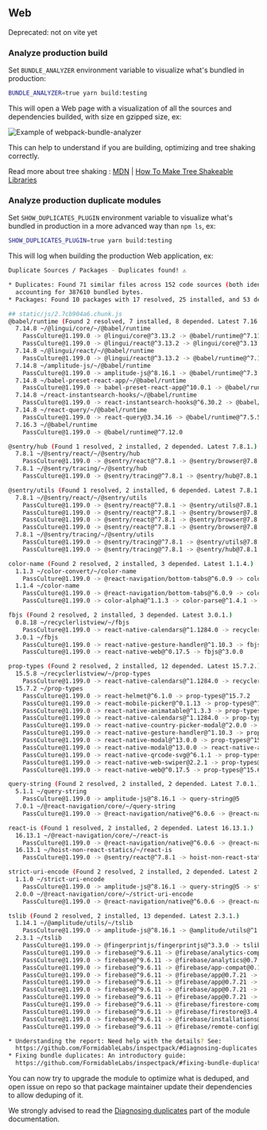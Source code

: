 ## Web

Deprecated: not on vite yet

### Analyze production build

Set `BUNDLE_ANALYZER` environment variable to visualize what's bundled in production:

```bash
BUNDLE_ANALYZER=true yarn build:testing
```

This will open a Web page with a visualization of all the sources and dependencies builded, with size en gzipped size, ex:

![Example of webpack-bundle-analyzer](https://user-images.githubusercontent.com/77674046/182584538-e0554a55-5f8f-4282-b3a2-aebfce5ec9d6.png)

This can help to understand if you are building, optimizing and tree shaking correctly.

Read more about tree shaking : [MDN](https://developer.mozilla.org/en-US/docs/Glossary/Tree_shaking) | [How To Make Tree Shakeable Libraries](https://blog.theodo.com/2021/04/library-tree-shaking/)

### Analyze production duplicate modules

Set `SHOW_DUPLICATES_PLUGIN` environment variable to visualize what's bundled in production in a more advanced way than `npm ls`, ex:

```bash
SHOW_DUPLICATES_PLUGIN=true yarn build:testing
```

This will log when building the production Web application, ex:

```bash
Duplicate Sources / Packages - Duplicates found! ⚠️

* Duplicates: Found 71 similar files across 152 code sources (both identical + similar)
  accounting for 387610 bundled bytes.
* Packages: Found 10 packages with 17 resolved, 25 installed, and 53 depended versions.

## static/js/2.7cb904a6.chunk.js
@babel/runtime (Found 2 resolved, 7 installed, 8 depended. Latest 7.16.3.)
  7.14.8 ~/@lingui/core/~/@babel/runtime
    PassCulture@1.199.0 -> @lingui/core@^3.13.2 -> @babel/runtime@^7.11.2
    PassCulture@1.199.0 -> @lingui/react@^3.13.2 -> @lingui/core@^3.13.2 -> @babel/runtime@^7.11.2
  7.14.8 ~/@lingui/react/~/@babel/runtime
    PassCulture@1.199.0 -> @lingui/react@^3.13.2 -> @babel/runtime@^7.11.2
  7.14.8 ~/amplitude-js/~/@babel/runtime
    PassCulture@1.199.0 -> amplitude-js@^8.16.1 -> @babel/runtime@^7.3.4
  7.14.8 ~/babel-preset-react-app/~/@babel/runtime
    PassCulture@1.199.0 -> babel-preset-react-app@^10.0.1 -> @babel/runtime@^7.16.3
  7.14.8 ~/react-instantsearch-hooks/~/@babel/runtime
    PassCulture@1.199.0 -> react-instantsearch-hooks@^6.30.2 -> @babel/runtime@^7.1.2
  7.14.8 ~/react-query/~/@babel/runtime
    PassCulture@1.199.0 -> react-query@3.34.16 -> @babel/runtime@^7.5.5
  7.16.3 ~/@babel/runtime
    PassCulture@1.199.0 -> @babel/runtime@^7.12.0

@sentry/hub (Found 1 resolved, 2 installed, 2 depended. Latest 7.8.1.)
  7.8.1 ~/@sentry/react/~/@sentry/hub
    PassCulture@1.199.0 -> @sentry/react@^7.8.1 -> @sentry/browser@7.8.1 -> @sentry/core@7.8.1 -> @sentry/hub@7.8.1
  7.8.1 ~/@sentry/tracing/~/@sentry/hub
    PassCulture@1.199.0 -> @sentry/tracing@^7.8.1 -> @sentry/hub@7.8.1

@sentry/utils (Found 1 resolved, 2 installed, 6 depended. Latest 7.8.1.)
  7.8.1 ~/@sentry/react/~/@sentry/utils
    PassCulture@1.199.0 -> @sentry/react@^7.8.1 -> @sentry/utils@7.8.1
    PassCulture@1.199.0 -> @sentry/react@^7.8.1 -> @sentry/browser@7.8.1 -> @sentry/utils@7.8.1
    PassCulture@1.199.0 -> @sentry/react@^7.8.1 -> @sentry/browser@7.8.1 -> @sentry/core@7.8.1 -> @sentry/utils@7.8.1
    PassCulture@1.199.0 -> @sentry/react@^7.8.1 -> @sentry/browser@7.8.1 -> @sentry/core@7.8.1 -> @sentry/hub@7.8.1 -> @sentry/utils@7.8.1
  7.8.1 ~/@sentry/tracing/~/@sentry/utils
    PassCulture@1.199.0 -> @sentry/tracing@^7.8.1 -> @sentry/utils@7.8.1
    PassCulture@1.199.0 -> @sentry/tracing@^7.8.1 -> @sentry/hub@7.8.1 -> @sentry/utils@7.8.1

color-name (Found 2 resolved, 2 installed, 3 depended. Latest 1.1.4.)
  1.1.3 ~/color-convert/~/color-name
    PassCulture@1.199.0 -> @react-navigation/bottom-tabs@^6.0.9 -> color@^3.1.3 -> color-convert@^1.9.3 -> color-name@1.1.3
  1.1.4 ~/color-name
    PassCulture@1.199.0 -> @react-navigation/bottom-tabs@^6.0.9 -> color@^3.1.3 -> color-string@^1.6.0 -> color-name@^1.0.0
    PassCulture@1.199.0 -> color-alpha@^1.1.3 -> color-parse@^1.4.1 -> color-name@^1.0.0

fbjs (Found 2 resolved, 2 installed, 3 depended. Latest 3.0.1.)
  0.8.18 ~/recyclerlistview/~/fbjs
    PassCulture@1.199.0 -> react-native-calendars@^1.1284.0 -> recyclerlistview@^3.0.5 -> prop-types@15.5.8 -> fbjs@^0.8.9
  3.0.1 ~/fbjs
    PassCulture@1.199.0 -> react-native-gesture-handler@^1.10.3 -> fbjs@^3.0.0
    PassCulture@1.199.0 -> react-native-web@^0.17.5 -> fbjs@^3.0.0

prop-types (Found 2 resolved, 2 installed, 12 depended. Latest 15.7.2.)
  15.5.8 ~/recyclerlistview/~/prop-types
    PassCulture@1.199.0 -> react-native-calendars@^1.1284.0 -> recyclerlistview@^3.0.5 -> prop-types@15.5.8
  15.7.2 ~/prop-types
    PassCulture@1.199.0 -> react-helmet@^6.1.0 -> prop-types@^15.7.2
    PassCulture@1.199.0 -> react-mobile-picker@^0.1.13 -> prop-types@^15.6.0
    PassCulture@1.199.0 -> react-native-animatable@^1.3.3 -> prop-types@^15.7.2
    PassCulture@1.199.0 -> react-native-calendars@^1.1284.0 -> prop-types@^15.5.10
    PassCulture@1.199.0 -> react-native-country-picker-modal@^2.0.0 -> prop-types@15.7.2
    PassCulture@1.199.0 -> react-native-gesture-handler@^1.10.3 -> prop-types@^15.7.2
    PassCulture@1.199.0 -> react-native-modal@^13.0.0 -> prop-types@^15.6.2
    PassCulture@1.199.0 -> react-native-modal@^13.0.0 -> react-native-animatable@1.3.3 -> prop-types@^15.7.2
    PassCulture@1.199.0 -> react-native-qrcode-svg@^6.1.1 -> prop-types@^15.7.2
    PassCulture@1.199.0 -> react-native-web-swiper@2.2.1 -> prop-types@^15.6.2
    PassCulture@1.199.0 -> react-native-web@^0.17.5 -> prop-types@^15.6.0

query-string (Found 2 resolved, 2 installed, 2 depended. Latest 7.0.1.)
  5.1.1 ~/query-string
    PassCulture@1.199.0 -> amplitude-js@^8.16.1 -> query-string@5
  7.0.1 ~/@react-navigation/core/~/query-string
    PassCulture@1.199.0 -> @react-navigation/native@^6.0.6 -> @react-navigation/core@^6.1.0 -> query-string@^7.0.0

react-is (Found 1 resolved, 2 installed, 2 depended. Latest 16.13.1.)
  16.13.1 ~/@react-navigation/core/~/react-is
    PassCulture@1.199.0 -> @react-navigation/native@^6.0.6 -> @react-navigation/core@^6.1.0 -> react-is@^16.13.0
  16.13.1 ~/hoist-non-react-statics/~/react-is
    PassCulture@1.199.0 -> @sentry/react@^7.8.1 -> hoist-non-react-statics@^3.3.2 -> react-is@^16.7.0

strict-uri-encode (Found 2 resolved, 2 installed, 2 depended. Latest 2.0.0.)
  1.1.0 ~/strict-uri-encode
    PassCulture@1.199.0 -> amplitude-js@^8.16.1 -> query-string@5 -> strict-uri-encode@^1.0.0
  2.0.0 ~/@react-navigation/core/~/strict-uri-encode
    PassCulture@1.199.0 -> @react-navigation/native@^6.0.6 -> @react-navigation/core@^6.1.0 -> query-string@^7.0.0 -> strict-uri-encode@^2.0.0

tslib (Found 2 resolved, 2 installed, 13 depended. Latest 2.3.1.)
  1.14.1 ~/@amplitude/utils/~/tslib
    PassCulture@1.199.0 -> amplitude-js@^8.16.1 -> @amplitude/utils@^1.0.5 -> tslib@^1.9.3
  2.3.1 ~/tslib
    PassCulture@1.199.0 -> @fingerprintjs/fingerprintjs@^3.3.0 -> tslib@^2.0.1
    PassCulture@1.199.0 -> firebase@^9.6.11 -> @firebase/analytics-compat@0.1.9 -> tslib@^2.1.0
    PassCulture@1.199.0 -> firebase@^9.6.11 -> @firebase/analytics@0.7.8 -> tslib@^2.1.0
    PassCulture@1.199.0 -> firebase@^9.6.11 -> @firebase/app-compat@0.1.22 -> tslib@^2.1.0
    PassCulture@1.199.0 -> firebase@^9.6.11 -> @firebase/app@0.7.21 -> tslib@^2.1.0
    PassCulture@1.199.0 -> firebase@^9.6.11 -> @firebase/app@0.7.21 -> @firebase/component@0.5.13 -> tslib@^2.1.0
    PassCulture@1.199.0 -> firebase@^9.6.11 -> @firebase/app@0.7.21 -> @firebase/logger@0.3.2 -> tslib@^2.1.0
    PassCulture@1.199.0 -> firebase@^9.6.11 -> @firebase/app@0.7.21 -> @firebase/util@1.5.2 -> tslib@^2.1.0
    PassCulture@1.199.0 -> firebase@^9.6.11 -> @firebase/firestore-compat@0.1.17 -> tslib@^2.1.0
    PassCulture@1.199.0 -> firebase@^9.6.11 -> @firebase/firestore@3.4.8 -> tslib@^2.1.0
    PassCulture@1.199.0 -> firebase@^9.6.11 -> @firebase/installations@0.5.8 -> tslib@^2.1.0
    PassCulture@1.199.0 -> firebase@^9.6.11 -> @firebase/remote-config@0.3.7 -> tslib@^2.1.0

* Understanding the report: Need help with the details? See:
  https://github.com/FormidableLabs/inspectpack/#diagnosing-duplicates
* Fixing bundle duplicates: An introductory guide:
  https://github.com/FormidableLabs/inspectpack/#fixing-bundle-duplicates
```

You can now try to upgrade the module to optimize what is deduped,
and open issue on repo so that package maintainer update their dependencies to allow deduping of it.

We strongly advised to read the [Diagnosing duplicates](https://github.com/FormidableLabs/inspectpack#diagnosing-duplicates) part of the module documentation.
